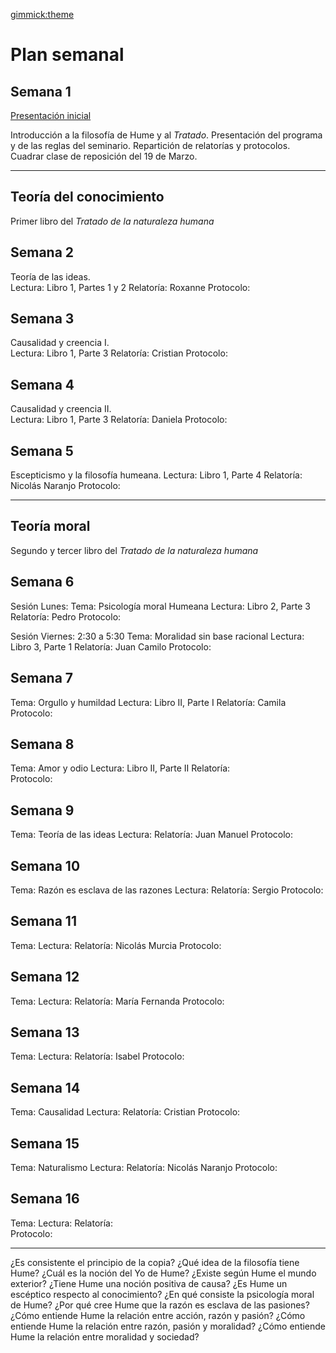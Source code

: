 [gimmick:theme](united)

# Plan semanal

## Semana 1

<a href="../presentaciones/Hume2018.html">Presentación inicial</a>



Introducción a la filosofía de Hume y al *Tratado*. Presentación del programa y de las reglas del seminario. 
Repartición de relatorías y protocolos. 
Cuadrar clase de reposición del 19 de Marzo.

---

## Teoría del conocimiento
Primer libro del *Tratado de la naturaleza humana*

## Semana 2 
Teoría de las ideas.  
Lectura: Libro 1, Partes 1 y 2
Relatoría: Roxanne
Protocolo:  

## Semana 3 
Causalidad y creencia I.  
Lectura: Libro 1, Parte 3
Relatoría: Cristian
Protocolo:  

## Semana 4 
Causalidad y creencia II.  
Lectura: Libro 1, Parte 3
Relatoría: Daniela
Protocolo:  

## Semana 5

Escepticismo y la filosofía humeana. 
Lectura: Libro 1, Parte 4 
Relatoría: Nicolás Naranjo
Protocolo:  
 
--- 
## Teoría moral
Segundo y tercer libro del *Tratado de la naturaleza humana*

## Semana 6

Sesión Lunes:
Tema: Psicología moral Humeana
Lectura: Libro 2, Parte 3
Relatoría: Pedro
Protocolo: 

Sesión Viernes: 
2:30 a 5:30
Tema: Moralidad sin base racional
Lectura: Libro 3, Parte 1
Relatoría: Juan Camilo
Protocolo: 

## Semana 7
Tema: Orgullo y humildad
Lectura: Libro II, Parte I
Relatoría: Camila 
Protocolo: 

## Semana 8
Tema: Amor y odio
Lectura: Libro II, Parte II
Relatoría:  
Protocolo: 

## Semana 9
Tema: Teoría de las ideas
Lectura: 
Relatoría:  Juan Manuel
Protocolo: 

## Semana 10
Tema: Razón es esclava de las razones
Lectura: 
Relatoría: Sergio 
Protocolo: 

## Semana 11
Tema: 
Lectura: 
Relatoría:  Nicolás Murcia
Protocolo: 

## Semana 12
Tema: 
Lectura: 
Relatoría:  María Fernanda
Protocolo: 

## Semana 13
Tema: 
Lectura: 
Relatoría:  Isabel
Protocolo: 

## Semana 14
Tema: Causalidad
Lectura: 
Relatoría:  Cristian
Protocolo: 

## Semana 15
Tema: Naturalismo
Lectura: 
Relatoría:  Nicolás Naranjo
Protocolo: 

## Semana 16
Tema: 
Lectura: 
Relatoría:  
Protocolo: 

--- 
¿Es consistente el principio de la copia?
¿Qué idea de la filosofía tiene Hume?
¿Cuál es la noción del Yo de Hume?
¿Existe según Hume el mundo exterior?
¿Tiene Hume una noción positiva de causa?
¿Es Hume un escéptico respecto al conocimiento?
¿En qué consiste la psicología moral de Hume?
¿Por qué cree Hume que la razón es esclava de las pasiones?
¿Cómo entiende Hume la relación entre acción, razón y pasión?
¿Cómo entiende Hume la relación entre razón, pasión y moralidad?
¿Cómo entiende Hume la relación entre moralidad y sociedad?
<!-- toc -->
<!-- tocstop -->
